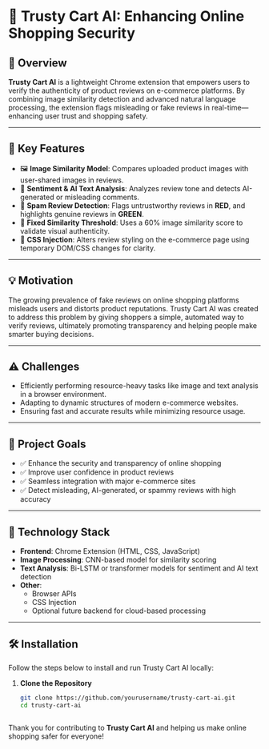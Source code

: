 # 🛒 Trusty Cart AI: Enhancing Online Shopping Security

## 📌 Overview  
**Trusty Cart AI** is a lightweight Chrome extension that empowers users to verify the authenticity of product reviews on e-commerce platforms. By combining image similarity detection and advanced natural language processing, the extension flags misleading or fake reviews in real-time—enhancing user trust and shopping safety.

---

## 🚀 Key Features  
- 🖼️ **Image Similarity Model**: Compares uploaded product images with user-shared images in reviews.  
- 💬 **Sentiment & AI Text Analysis**: Analyzes review tone and detects AI-generated or misleading comments.  
- 🧾 **Spam Review Detection**: Flags untrustworthy reviews in **RED**, and highlights genuine reviews in **GREEN**.  
- 🎯 **Fixed Similarity Threshold**: Uses a 60% image similarity score to validate visual authenticity.  
- 🎨 **CSS Injection**: Alters review styling on the e-commerce page using temporary DOM/CSS changes for clarity.  

---

## 💡 Motivation  
The growing prevalence of fake reviews on online shopping platforms misleads users and distorts product reputations. Trusty Cart AI was created to address this problem by giving shoppers a simple, automated way to verify reviews, ultimately promoting transparency and helping people make smarter buying decisions.

---

## ⚠️ Challenges  
- Efficiently performing resource-heavy tasks like image and text analysis in a browser environment.  
- Adapting to dynamic structures of modern e-commerce websites.  
- Ensuring fast and accurate results while minimizing resource usage.

---

## 🎯 Project Goals  
- ✅ Enhance the security and transparency of online shopping  
- ✅ Improve user confidence in product reviews  
- ✅ Seamless integration with major e-commerce sites  
- ✅ Detect misleading, AI-generated, or spammy reviews with high accuracy

---

## 🧰 Technology Stack  
- **Frontend**: Chrome Extension (HTML, CSS, JavaScript)  
- **Image Processing**: CNN-based model for similarity scoring  
- **Text Analysis**: Bi-LSTM or transformer models for sentiment and AI text detection  
- **Other**:  
  - Browser APIs  
  - CSS Injection  
  - Optional future backend for cloud-based processing

---

## 🛠️ Installation

Follow the steps below to install and run Trusty Cart AI locally:

1. **Clone the Repository**
   ```bash
   git clone https://github.com/yourusername/trusty-cart-ai.git
   cd trusty-cart-ai



Thank you for contributing to **Trusty Cart AI** and helping us make online shopping safer for everyone!
